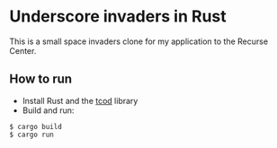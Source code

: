 # Underscore invaders in Rust

This is a small space invaders clone for my application to the Recurse Center.

## How to run

* Install Rust and the [tcod](https://github.com/tomassedovic/tcod-rs#how-to-use-this) library
* Build and run:

```
$ cargo build
$ cargo run
```
